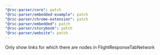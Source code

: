 ```yaml
---
"@rsc-parser/core": patch
"@rsc-parser/embedded-example": patch
"@rsc-parser/chrome-extension": patch
"@rsc-parser/embedded": patch
"@rsc-parser/storybook": patch
"@rsc-parser/website": patch
---
```


Only show links for which there are nodes in FlightResponseTabNetwork
